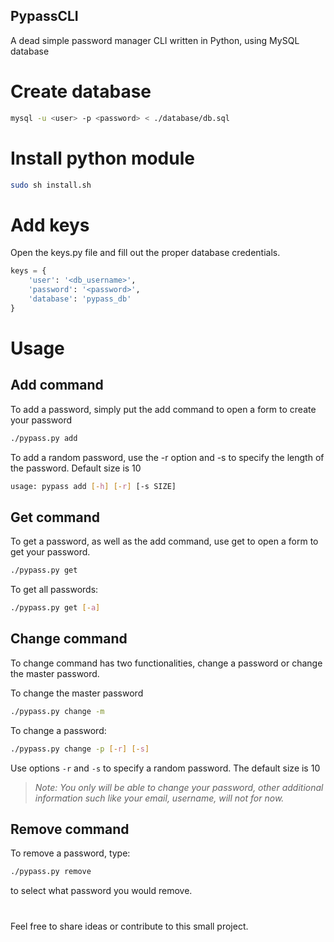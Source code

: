 ## PypassCLI
A dead simple password manager CLI written in Python, using MySQL database

# Create database
```bash
mysql -u <user> -p <password> < ./database/db.sql
```

# Install python module
```bash
sudo sh install.sh
```

# Add keys
Open the keys.py file and fill out the proper database credentials.
```python
keys = {
    'user': '<db_username>',
    'password': '<password>',
    'database': 'pypass_db'
}
```

# Usage

## Add command
To add a password, simply put the add command to open a form to create your password
```bash
./pypass.py add
```
To add a random password, use the -r option and -s to specify the length of the password. Default size is 10
```bash
usage: pypass add [-h] [-r] [-s SIZE]
```


## Get command
To get a password, as well as the add command, use get to open a form to get your password.
```bash
./pypass.py get
```
To get all passwords:
```bash
./pypass.py get [-a]
```

## Change command
To change command has two functionalities, change a password or change the master password.

To change the master password
```bash
./pypass.py change -m
```

To change a password:
```bash
./pypass.py change -p [-r] [-s]
```
Use options `-r` and `-s` to specify a random password. The default size is 10

> *Note: You only will be able to change your password, other additional information such like your email, username, will not for now.*

## Remove command
To remove a password, type:
```bash
./pypass.py remove
```
to select what password you would remove.
#
Feel free to share ideas or contribute to this small project.

